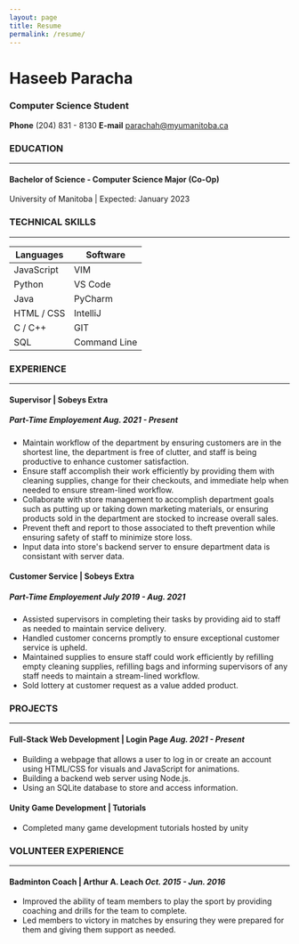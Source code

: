 ```yaml
---
layout: page
title: Resume
permalink: /resume/
---
```


# Haseeb Paracha
### Computer Science Student
**Phone** (204) 831 - 8130 **E-mail** parachah@myumanitoba.ca
### EDUCATION

---

#### Bachelor of Science - Computer Science Major (Co-Op)
University of Manitoba | Expected: January 2023

### TECHNICAL SKILLS

---

| Languages      | Software |
| ----------- | ----------- |
| JavaScript      | VIM       |
| Python   | VS Code        |
| Java      | PyCharm        |
| HTML / CSS   |    IntelliJ     |
| C / C++      | GIT       |
| SQL   | Command Line        |

### EXPERIENCE

---

#### Supervisor | Sobeys Extra
##### Part-Time Employement _Aug. 2021 - Present_

- Maintain workflow of the department by ensuring customers are in the shortest line, the department is free of clutter, and staff is being productive to enhance customer satisfaction.
- Ensure staff accomplish their work efficiently by providing them with cleaning supplies, change for their checkouts, and immediate help when needed to ensure stream-lined workflow.
- Collaborate with store management to accomplish department goals such as putting up or taking down marketing materials, or ensuring products sold in the department are stocked to increase overall sales.
- Prevent theft and report to those associated to theft prevention while ensuring safety of staff to minimize store loss.
- Input data into store's backend server to ensure department data is consistant with server data.
#### Customer Service | Sobeys Extra
##### Part-Time Employement _July 2019 - Aug. 2021_
- Assisted supervisors in completing their tasks by providing aid to staff as needed to maintain service delivery.
- Handled customer concerns promptly to ensure exceptional customer service is upheld.
- Maintained supplies to ensure staff could work efficiently by refilling empty cleaning supplies, refilling bags and informing
supervisors of any staff needs to maintain a stream-lined workflow.
- Sold lottery at customer request as a value added product.
### PROJECTS

---

#### Full-Stack Web Development | Login Page _Aug. 2021 - Present_
- Building a webpage that allows a user to log in or create an account using HTML/CSS for visuals and JavaScript for animations.
- Building a backend web server using Node.js.
- Using an SQLite database to store and access information.
#### Unity Game Development | Tutorials
- Completed many game development tutorials hosted by unity
### VOLUNTEER EXPERIENCE

---

#### Badminton Coach | Arthur A. Leach _Oct. 2015 - Jun. 2016_
- Improved the ability of team members to play the sport by providing coaching and drills for the team to complete.
- Led members to victory in matches by ensuring they were prepared for them and giving them support as needed.
